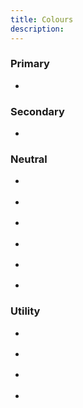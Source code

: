 ```yaml
---
title: Colours
description:
---
```


<h3 class="heading">Primary</h3>
<ul class="grid util-m-b-1 util-whitespace-reset">
    <li class="grid__item one-fifth"><div class="style-guide__colour" data-pallete="primary"></div></li>
</ul>

<h3 class="heading">Secondary</h3>
<ul class="grid util-m-b-1 util-whitespace-reset">
    <li class="grid__item one-fifth"><div class="style-guide__colour" data-pallete="secondary"></div></li>
</ul>

<h3 class="heading">Neutral</h3>
<ul class="grid util-m-b-1 util-whitespace-reset">
    <li class="grid__item one-fifth"><div class="style-guide__colour" data-pallete="neutral" data-tone="0"></div></li>
    <li class="grid__item one-fifth"><div class="style-guide__colour" data-pallete="neutral" data-tone="10"></div></li>
    <li class="grid__item one-fifth"><div class="style-guide__colour" data-pallete="neutral" data-tone="20"></div></li>
    <li class="grid__item one-fifth"><div class="style-guide__colour" data-pallete="neutral" data-tone="80"></div></li>
    <li class="grid__item one-fifth"><div class="style-guide__colour" data-pallete="neutral" data-tone="90"></div></li>
    <li class="grid__item one-fifth"><div class="style-guide__colour" data-pallete="neutral" data-tone="100"></div></li>
</ul>

<h3 class="heading">Utility</h3>
<ul class="grid util-m-b-1 util-whitespace-reset">
    <li class="grid__item one-fifth"><div class="style-guide__colour" data-pallete="utility" data-tone="error"></div></li>
    <li class="grid__item one-fifth"><div class="style-guide__colour" data-pallete="utility" data-tone="warning"></div></li>
    <li class="grid__item one-fifth"><div class="style-guide__colour" data-pallete="utility" data-tone="success"></div></li>
    <li class="grid__item one-fifth"><div class="style-guide__colour" data-pallete="utility" data-tone="neutral"></div></li>
</ul>
